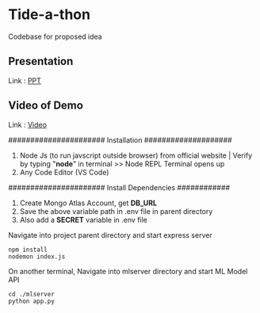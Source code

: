 # Tide-a-thon
Codebase for proposed idea

## Presentation
Link : [PPT](https://iith-my.sharepoint.com/:p:/g/personal/ee22mtech02002_iith_ac_in/ESXtHHoYtY9IvUkVnlmeN7QBLRf6XQNMQfxGOktBCS_OJA?e=xUEKJP)

## Video of Demo
Link : [Video](https://drive.google.com/drive/folders/1aUT9-6p6FvTJLYqSiA-OGj3TXy4QYBO4?usp=sharing)

###################### Installation ####################
1. Node Js (to run javscript outside browser) from official website | Verify by typing "**node**" in terminal >> Node REPL Terminal opens up
2. Any Code Editor (VS Code)

###################### Install Dependencies ############
1. Create Mongo Atlas Account, get **DB_URL**
2. Save the above variable path in .env file in parent directory
3. Also add a **SECRET** variable in .env file

Navigate into project parent directory and start express server
```
npm install
nodemon index.js
```

On another terminal, Navigate into mlserver directory and start ML Model API
```
cd ./mlserver
python app.py
```